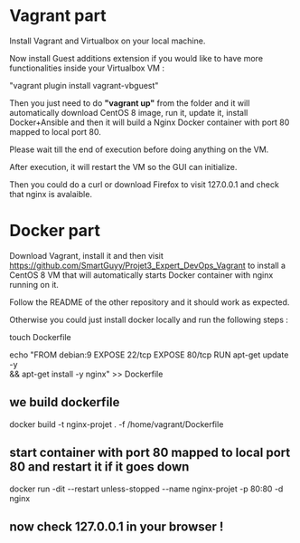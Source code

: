 # Vagrant part
 
Install Vagrant and Virtualbox on your local machine.

Now install Guest additions extension if you would like to have more functionalities inside your Virtualbox VM :

"vagrant plugin install vagrant-vbguest"

Then you just need to do **"vagrant up"** from the folder and it will automatically download CentOS 8 image, run it, update it, install Docker+Ansible and then it will build a Nginx Docker container with port 80 mapped to local port 80.

Please wait till the end of execution before doing anything on the VM.

After execution, it will restart the VM so the GUI can initialize.

Then you could do a curl or download Firefox to visit 127.0.0.1 and check that nginx is avalaible.

# Docker part

Download Vagrant, install it and then visit https://github.com/SmartGuyy/Projet3_Expert_DevOps_Vagrant to install a CentOS 8 VM that will automatically starts Docker container with nginx running on it.

Follow the README of the other repository and it should work as expected.

Otherwise you could just install docker locally and run the following steps : 

touch Dockerfile

echo "FROM debian:9 
EXPOSE 22/tcp
EXPOSE 80/tcp
RUN apt-get update -y \
&& apt-get install -y nginx" >> Dockerfile
## we build dockerfile
docker build -t nginx-projet . -f /home/vagrant/Dockerfile
## start container with port 80 mapped to local port 80 and restart it if it goes down
docker run -dit --restart unless-stopped --name nginx-projet -p 80:80 -d nginx  
## now check 127.0.0.1 in your browser !
 
